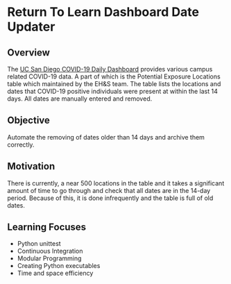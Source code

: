 # Return To Learn Dashboard Date Updater
## Overview
The [UC San Diego COVID-19 Daily Dashboard](https://returntolearn.ucsd.edu/dashboard/index.html) provides various campus related COVID-19 data. A part of which is the Potential Exposure Locations table which maintained by the EH&S team. The table lists the locations and dates that COVID-19 positive individuals were present at within the last 14 days. All dates are manually entered and removed.
## Objective
Automate the removing of dates older than 14 days and archive them correctly.
## Motivation
There is currently, a near 500 locations in the table and it takes a significant amount of time to go through and check that all dates are in the 14-day period. Because of this, it is done infrequently and the table is full of old dates. 
## Learning Focuses
* Python unittest
* Continuous Integration
* Modular Programming
* Creating Python executables
* Time and space efficiency 
